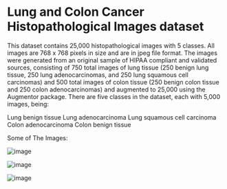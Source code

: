 # Lung and Colon Cancer Histopathological Images dataset

This dataset contains 25,000 histopathological images with 5 classes. All images are 768 x 768 pixels in size and are in jpeg file format.
The images were generated from an original sample of HIPAA compliant and validated sources, consisting of 750 total images of lung tissue (250 benign lung tissue, 250 lung adenocarcinomas, and 250 lung squamous cell carcinomas) and 500 total images of colon tissue (250 benign colon tissue and 250 colon adenocarcinomas) and augmented to 25,000 using the Augmentor package.
There are five classes in the dataset, each with 5,000 images, being:

Lung benign tissue
Lung adenocarcinoma
Lung squamous cell carcinoma
Colon adenocarcinoma
Colon benign tissue

Some of The Images:




![image](https://user-images.githubusercontent.com/31736193/129172067-609d5826-7bf2-4f9b-a8eb-549ce0977136.png)





![image](https://user-images.githubusercontent.com/31736193/129172125-24f70f8c-01ec-4527-aa0f-ed25c7076dec.png)






![image](https://user-images.githubusercontent.com/31736193/129172593-d2116473-8742-400c-bd9f-40fe92445cfc.png)











